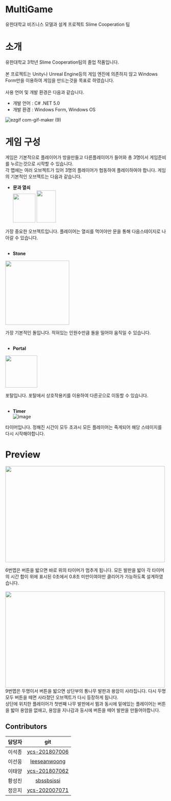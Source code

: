 # MultiGame
유한대학교 비즈니스 모델과 설계 프로젝트 Slime Cooperation 팀

# 소개



유한대학교 3학년 Slime Cooperation팀의 졸업 작품입니다. 
<br><br>
본 프로젝트는 Unity나 Unreal Engine등의 게임 엔진에 의존하지 않고 Windows Form만을 이용하여 게임을 만드는것을 목표로 하였습니다.
<br><br>
사용 언어 및 개발 환경은 다음과 같습니다.
* 개발 언어 : C# .NET 5.0
* 개발 환경 : Windows Form, Windows OS


![ezgif com-gif-maker (9)](https://user-images.githubusercontent.com/80028960/201518119-e406304e-2e08-4d38-a194-7bba453ce0a4.gif)

# 게임 구성
게임은 기본적으로 플레이어가 방을만들고 다른플레이어가 들어와 총 3명이서 게임준비를 누르는것으로 시작할 수 있습니다.<br>
각 맵에는 여러 오브젝트가 있어 3명의 플레이어가 협동하여 플레이하여야 합니다. 게임의 기본적인 오브젝트는 다음과 같습니다.
<br>

* **문과 열쇠**<br>
<img src="https://user-images.githubusercontent.com/80028960/206927569-00217ef2-b8c5-45dd-ae16-fd09b5742288.gif" width="70" height="90"/>  <img src="https://user-images.githubusercontent.com/80028960/206927662-55ff7c73-0ead-4fa5-bd12-25802e46120c.gif" width="60" height="100"/>

가장 중요한 오브젝트입니다. 플레이어는 열쇠를 먹어야만 문을 통해 다음스테이지로 나아갈 수 있습니다.
<br><br>

* **Stone**<br>
<img src="https://user-images.githubusercontent.com/80028960/206927057-2e01efbb-6fb6-4384-be1d-fff1aa74c109.png" width="200" height="200">

가장 기본적인 돌입니다. 적혀있는 인원수만큼 돌을 밀어야 움직일 수 있습니다.
<br><br>

* **Portal**<br>
<img src="https://user-images.githubusercontent.com/80028960/206927771-343e4922-28a1-4fdf-bc43-0b6d51069233.gif" width="100" height="100">

포탈입니다. 포탈에서 상호작용키를 이용하여 다른곳으로 이동할 수 있습니다.
<br><br>

* **Timer**<br>
![image](https://user-images.githubusercontent.com/80028960/206927859-7d8e5f9b-ae64-42c8-a9b9-2f53decdd177.png)

타이머입니다. 정해진 시간이 모두 초과시 모든 플레이어는 죽게되어 해당 스테이지를 다시 시작해야합니다.



# Preview
<img src="https://user-images.githubusercontent.com/80028960/206928559-0a92aca1-ca6e-41b9-bb3e-4790495e3cba.png" width="500" height="300">

6번맵은 버튼을 밟으면 바로 위의 타이머가 멈추게 됩니다. 모든 발판을 밟아 각 타이머의 시간 합이 위에 표시된 0초에서 0.8초 미만이여야만 클리어가 가능하도록 설계하였습니다.
<br><br>
<img src="https://user-images.githubusercontent.com/80028960/206928395-4bb2b093-64bb-49ea-9ce1-dc2fc252f399.png" width="500" height="300">
<br>
9번맵은 두명이서 버튼을 밟으면 상단부의 통나무 발판과 용암이 사라집니다. 다시 두명 모두 버튼을 떼면 사라졌던 오브젝트가 다시 등장하게 됩니다.<br>
상단에 위치한 플레이어가 첫번째 나무 발판에서 뜀과 동시에 밑에있는 플레이어는 버튼을 밟아 용암을 없애고, 용암을 지나감과 둥시에 버튼을 떼어 발판을 만들어야합니다.

## Contributors
| 담당자 |git|
| :--- | :---: |
| 이석종 | [ycs-201807006](https://github.com/ycs-201807006) |
| 이선웅 | [leeseanwoong](https://github.com/leeseanwoong) |
| 이태양 | [ycs-201807062](https://github.com/ycs-201807062) |
| 황성진 | [sbssbsissi](https://github.com/sbssbsissi) |
| 정은지 | [ycs-202007071](https://github.com/ycs-202007071) |


